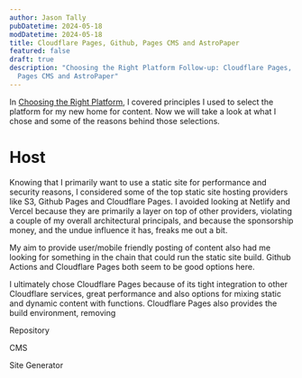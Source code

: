 ```yaml
---
author: Jason Tally
pubDatetime: 2024-05-18
modDatetime: 2024-05-18
title: Cloudflare Pages, Github, Pages CMS and AstroPaper
featured: false
draft: true
description: "Choosing the Right Platform Follow-up: Cloudflare Pages, Github,
  Pages CMS and AstroPaper"
---
```

In [Choosing the Right Platform](https://jasontally.com/posts/2024-05-16-choosing-the-right-platform/), I covered principles I used to select the platform for my new home for content. Now we will take a look at what I chose and some of the reasons behind those selections.

# Host

Knowing that I primarily want to use a static site for performance and security reasons, I considered some of the top static site hosting providers like S3, Github Pages and Cloudflare Pages. I avoided looking at Netlify and Vercel because they are primarily a layer on top of other providers, violating a couple of my overall architectural principals, and because the sponsorship money, and the undue influence it has, freaks me out a bit.

My aim to provide user/mobile friendly posting of content also had me looking for something in the chain that could run the static site build. Github Actions and Cloudflare Pages both seem to be good options here.

I ultimately chose Cloudflare Pages because of its tight integration to other Cloudflare services, great performance and also options for mixing static and dynamic content with functions. Cloudflare Pages also provides the build environment, removing

Repository

CMS

Site Generator